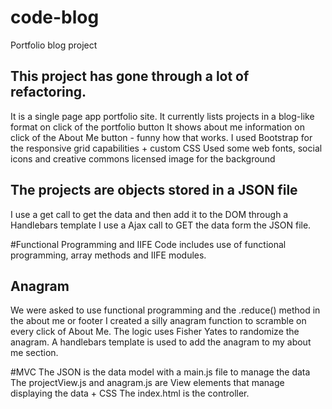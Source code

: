 # code-blog
Portfolio blog project

## This project has gone through a lot of refactoring.
It is a single page app portfolio site.
It currently lists projects in a blog-like format on click of the portfolio button
It shows about me information on click of the About Me button - funny how that works.
I used Bootstrap for the responsive grid capabilities + custom CSS
Used some web fonts, social icons and creative commons licensed image for the background

## The projects are objects stored in a JSON file
I use a get call to get the data and then add it to the DOM through a Handlebars template
I use a Ajax call to GET the data form the JSON file.

#Functional Programming and IIFE
Code includes use of functional programming, array methods and IIFE modules.

## Anagram
We were asked to use functional programming and the .reduce() method in the about me or footer
I created a silly anagram function to scramble on every click of About Me. The logic uses Fisher Yates
to randomize the anagram. A handlebars template is used to add the anagram to my about me section.    

#MVC
The JSON is the data model with a main.js file to manage the data
The projectView.js and anagram.js are View elements that manage displaying the data + CSS
The index.html is the controller.
